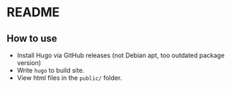 # README

## How to use

- Install Hugo via GitHub releases (not Debian apt, too outdated package version)
- Write `hugo` to build site.
- View html files in the `public/` folder.
